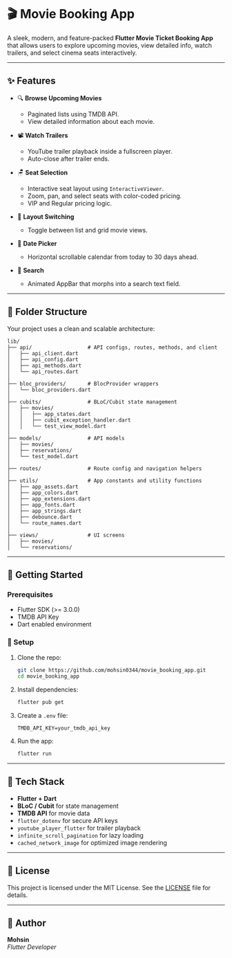 # 🎬 Movie Booking App

A sleek, modern, and feature-packed **Flutter Movie Ticket Booking App** that allows users to explore upcoming movies, view detailed info, watch trailers, and select cinema seats interactively.

---

## ✨ Features

- 🔍 **Browse Upcoming Movies**
    - Paginated lists using TMDB API.
    - View detailed information about each movie.

- 📽️ **Watch Trailers**
    - YouTube trailer playback inside a fullscreen player.
    - Auto-close after trailer ends.

- 🪑 **Seat Selection**
    - Interactive seat layout using `InteractiveViewer`.
    - Zoom, pan, and select seats with color-coded pricing.
    - VIP and Regular pricing logic.

- 🔄 **Layout Switching**
    - Toggle between list and grid movie views.

- 📆 **Date Picker**
    - Horizontal scrollable calendar from today to 30 days ahead.

- 🔎 **Search**
    - Animated AppBar that morphs into a search text field.

---

## 📁 Folder Structure

Your project uses a clean and scalable architecture:

```
lib/
├── api/                  # API configs, routes, methods, and client
│   ├── api_client.dart
│   ├── api_config.dart
│   ├── api_methods.dart
│   └── api_routes.dart
│
├── bloc_providers/       # BlocProvider wrappers
│   └── bloc_providers.dart
│
├── cubits/               # BLoC/Cubit state management
│   ├── movies/
│   │   ├── app_states.dart
│   │   ├── cubit_exception_handler.dart
│   │   └── test_view_model.dart
│
├── models/               # API models
│   ├── movies/
│   ├── reservations/
│   └── test_model.dart
│
├── routes/               # Route config and navigation helpers
│
├── utils/                # App constants and utility functions
│   ├── app_assets.dart
│   ├── app_colors.dart
│   ├── app_extensions.dart
│   ├── app_fonts.dart
│   ├── app_strings.dart
│   ├── debounce.dart
│   └── route_names.dart
│
├── views/                # UI screens
│   ├── movies/
│   └── reservations/
```

---

## 🚀 Getting Started

### Prerequisites

- Flutter SDK (>= 3.0.0)
- TMDB API Key
- Dart enabled environment

### 🔧 Setup

1. Clone the repo:
   ```bash
   git clone https://github.com/mohsin0344/movie_booking_app.git
   cd movie_booking_app
   ```

2. Install dependencies:
   ```bash
   flutter pub get
   ```

3. Create a `.env` file:
   ```env
   TMDB_API_KEY=your_tmdb_api_key
   ```

4. Run the app:
   ```bash
   flutter run
   ```

---

## 🧩 Tech Stack

- **Flutter + Dart**
- **BLoC / Cubit** for state management
- **TMDB API** for movie data
- `flutter_dotenv` for secure API keys
- `youtube_player_flutter` for trailer playback
- `infinite_scroll_pagination` for lazy loading
- `cached_network_image` for optimized image rendering

---

## 📃 License

This project is licensed under the MIT License. See the [LICENSE](LICENSE) file for details.

---

## 👤 Author

**Mohsin**  
*Flutter Developer*